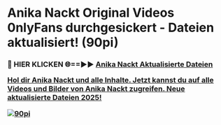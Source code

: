 # Anika Nackt Original Videos 0nlyFans durchgesickert - Dateien aktualisiert! (90pi)

<h3>🔴 HIER KLICKEN 🌐==►► <a href="https://tinyurl.com/h6vf6nb8" rel="nofollow">Anika Nackt Aktualisierte Dateien

Hol dir Anika Nackt und alle Inhalte. Jetzt kannst du auf alle Videos und Bilder von Anika Nackt zugreifen. Neue aktualisierte Dateien 2025!

[![90pi](https://i.imgur.com/sD4kR3V.gif)](https://tinyurl.com/h6vf6nb8)
